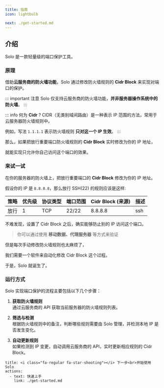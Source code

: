 ```yaml
---
title: 指南
icon: lightbulb

next: ./get-started.md
---
```


## 介绍
Solo 是一款轻量级的端口保护工具。

### 原理

借助**云服务商的防火墙功能**，Solo 通过修改防火墙规则的 **Cidr Block** 来实现对端口的保护。

::: important 注意
Solo 仅支持云服务商的防火墙功能，**并非服务器操作系统中的防火墙**。
:::

::: info 何为 **Cidr** ?
CIDR（无类别域间路由）是一种表示 IP 范围的方法，常用于云服务器防火墙规则中。

例如，写法 `1.1.1.1` 表示防火墙规则 **只对这一个 IP 生效**。
:::

那么，如果把放行重要端口防火墙规则的 **Cidr Block** 实时修改为你的 IP 地址，

就能实现只允许你自己访问这个端口的效果。


### 来试一试
在你的服务器的防火墙上，把放行重要端口的 **Cidr Block** 修改为你的 IP 地址。

假设你的 IP 是 `8.8.8.8`，那么放行 SSH(22) 的规则应该是这样:

| 策略 | 优先级 | 协议类型 | 端口范围 | Cidr Block (来源) | 描述 |
| ---- | ------ | -------- | -------- | ----------------- | ---- |
| 放行 | 1      | TCP      | 22/22    | 8.8.8.8           | ssh  |

不难发现，设置了 Cidr Block 之后，确实能够防止别的 IP 访问这个端口。

> 你可以通过使用 **移动数据、代理服务器** 等方式来验证

但是每次手动修改防火墙规则也太麻烦了，

我们需要一个软件来自动化修改 Cidr Block 这个过程。

于是，Solo 就诞生了。

### 运行方式

Solo 实现端口保护的流程主要包括以下几个步骤：

1. **获取防火墙规则**  
    通过云服务商的 API 获取当前服务器的防火墙规则列表。

2. **筛选与检测**  
    根据防火墙规则中的备注，判断哪些规则需要由 Solo 管理，并检测本地 IP 是否发生变化。

3. **自动更新规则**  
    如果检测到 IP 变更，自动调用云服务商的 API，实时更新相应规则的 Cidr Block。

```component VPBanner
title: <i class="fa-regular fa-star-shooting"></i> 下一步<br>开始使用 Solo
actions:
  - text: 快速上手
    link: ./get-started.md
```
